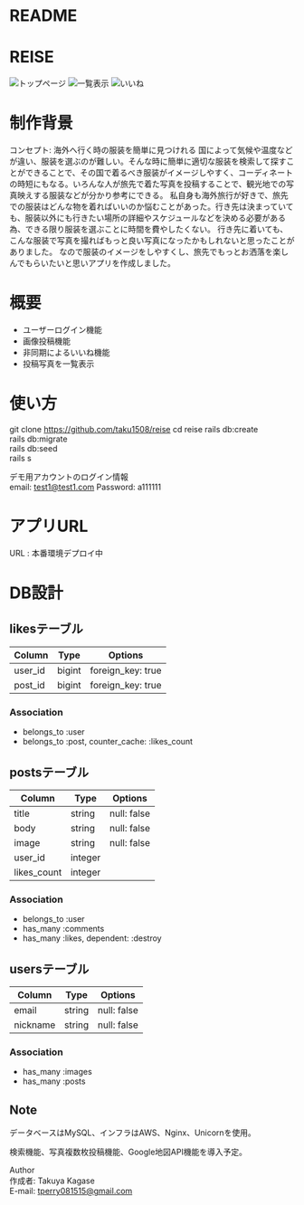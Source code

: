 # README

# REISE
![トップページ](https://gyazo.com/8fa71e305ea1846facdc579c20e632d0)
![一覧表示](https://gyazo.com/daf9f2f22ce106c6a31173b6adbec609)
![いいね](https://gyazo.com/2c4efa9c8690b659e1bdd1a2e55e49f1)

# 制作背景

コンセプト: 海外へ行く時の服装を簡単に見つけれる
国によって気候や温度などが違い、服装を選ぶのが難しい。そんな時に簡単に適切な服装を検索して探すことができることで、その国で着るべき服装がイメージしやすく、コーディネートの時短にもなる。いろんな人が旅先で着た写真を投稿することで、観光地での写真映えする服装などが分かり参考にできる。
私自身も海外旅行が好きで、旅先での服装はどんな物を着ればいいのか悩むことがあった。行き先は決まっていても、服装以外にも行きたい場所の詳細やスケジュールなどを決める必要がある為、できる限り服装を選ぶことに時間を費やしたくない。
行き先に着いても、こんな服装で写真を撮ればもっと良い写真になったかもしれないと思ったことがありました。
なので服装のイメージをしやすくし、旅先でもっとお洒落を楽しんでもらいたいと思いアプリを作成しました。

# 概要
- ユーザーログイン機能
- 画像投稿機能
- 非同期によるいいね機能
- 投稿写真を一覧表示

# 使い方
git clone https://github.com/taku1508/reise
cd reise
rails db:create  
rails db:migrate  
rails db:seed  
rails s  
  
デモ用アカウントのログイン情報  
email:   test1@test1.com
Password:  a111111
  
# アプリURL
URL : 本番環境デプロイ中

# DB設計

## likesテーブル
|Column|Type|Options|
|------|----|-------|
|user_id|bigint|foreign_key: true|
|post_id|bigint|foreign_key: true|

### Association
- belongs_to :user
- belongs_to :post, counter_cache: :likes_count


## postsテーブル
|Column|Type|Options|
|------|----|-------|
|title|string|null: false|
|body|string|null: false|
|image|string|null: false|
|user_id|integer||
|likes_count|integer||


### Association
- belongs_to :user
- has_many :comments
- has_many :likes, dependent: :destroy


## usersテーブル
|Column|Type|Options|
|------|----|-------|
|email|string|null: false|
|nickname|string|null: false|


### Association
- has_many :images
- has_many :posts


## Note
データベースはMySQL、インフラはAWS、Nginx、Unicornを使用。  
<!-- AWSを使用してデプロイ済み   -->

検索機能、写真複数枚投稿機能、Google地図API機能を導入予定。

Author  
作成者: Takuya Kagase  
E-mail: tperry081515@gmail.com 